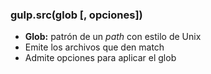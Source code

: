 ### gulp.src(glob [, opciones])

- **Glob:** patrón de un *path* con estilo de Unix
- Emite los archivos que den match
- Admite opciones para aplicar el glob
